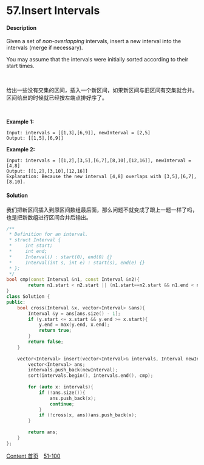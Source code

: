 # 57.Insert Intervals

#### Description

Given a set of *non-overlapping* intervals, insert a new interval into the intervals (merge if necessary).

You may assume that the intervals were initially sorted according to their start times.

<br>

给出一些没有交集的区间，插入一个新区间，如果新区间与旧区间有交集就合并。区间给出的时候就已经按左端点排好序了。

<br>

**Example 1:**

```
Input: intervals = [[1,3],[6,9]], newInterval = [2,5]
Output: [[1,5],[6,9]]
```

**Example 2:**

```
Input: intervals = [[1,2],[3,5],[6,7],[8,10],[12,16]], newInterval = [4,8]
Output: [[1,2],[3,10],[12,16]]
Explanation: Because the new interval [4,8] overlaps with [3,5],[6,7],[8,10].
```



#### Solution

我们把新区间插入到原区间数组最后面，那么问题不就变成了跟上一题一样了吗，也是把新数组进行区间合并后输出。

```c++
/**
 * Definition for an interval.
 * struct Interval {
 *     int start;
 *     int end;
 *     Interval() : start(0), end(0) {}
 *     Interval(int s, int e) : start(s), end(e) {}
 * };
 */
bool cmp(const Interval &n1, const Interval &n2){
        return n1.start < n2.start || (n1.start==n2.start && n1.end < n2.end);
}
class Solution {
public:
    bool cross(Interval &x, vector<Interval> &ans){
        Interval &y = ans[ans.size() - 1];
        if (y.start <= x.start && y.end >= x.start){
            y.end = max(y.end, x.end);
            return true;
        }
        return false;
    }
    
    vector<Interval> insert(vector<Interval>& intervals, Interval newInterval) {
        vector<Interval> ans;
        intervals.push_back(newInterval);
        sort(intervals.begin(), intervals.end(), cmp);
        
        for (auto x: intervals){
            if (!ans.size()){
                ans.push_back(x);
                continue;
            }
            if (!cross(x, ans))ans.push_back(x);
        }
        
        return ans;
    }
};
```



[Content   首页](../README.md)&emsp;[51-100](../51-100.md)

